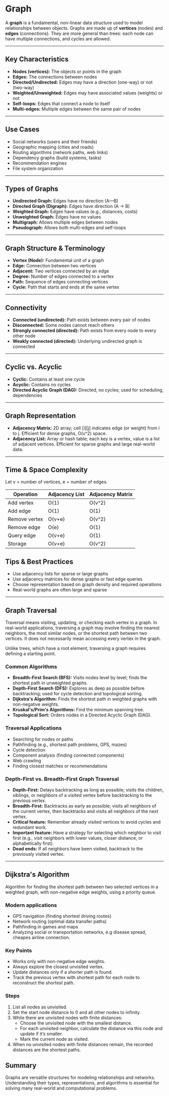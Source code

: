 # Graph

A **graph** is a fundamental, non-linear data structure used to model relationships between objects. Graphs are made up of **vertices** (nodes) and **edges** (connections). They are more general than trees: each node can have multiple connections, and cycles are allowed.

---

## Key Characteristics

- **Nodes (vertices):** The objects or points in the graph
- **Edges:** The connections between nodes
- **Directed/Undirected:** Edges may have a direction (one-way) or not (two-way)
- **Weighted/Unweighted:** Edges may have associated values (weights) or not
- **Self-loops:** Edges that connect a node to itself
- **Multi-edges:** Multiple edges between the same pair of nodes

---

## Use Cases

- Social networks (users and their friends)
- Geographic mapping (cities and roads)
- Routing algorithms (network paths, web links)
- Dependency graphs (build systems, tasks)
- Recommendation engines
- File system organization

---

## Types of Graphs

- **Undirected Graph:** Edges have no direction (A—B)
- **Directed Graph (Digraph):** Edges have direction (A → B)
- **Weighted Graph:** Edges have values (e.g., distances, costs)
- **Unweighted Graph:** Edges have no values
- **Multigraph:** Allows multiple edges between nodes
- **Pseudograph:** Allows both multi-edges and self-loops

---

## Graph Structure & Terminology

- **Vertex (Node):** Fundamental unit of a graph
- **Edge:** Connection between two vertices
- **Adjacent:** Two vertices connected by an edge
- **Degree:** Number of edges connected to a vertex
- **Path:** Sequence of edges connecting vertices
- **Cycle:** Path that starts and ends at the same vertex

---

## Connectivity

- **Connected (undirected):** Path exists between every pair of nodes
- **Disconnected:** Some nodes cannot reach others
- **Strongly connected (directed):** Path exists from every node to every other node
- **Weakly connected (directed):** Underlying undirected graph is connected

---

## Cyclic vs. Acyclic

- **Cyclic:** Contains at least one cycle
- **Acyclic:** Contains no cycles
- **Directed Acyclic Graph (DAG):** Directed, no cycles; used for scheduling, dependencies

---

## Graph Representation

- **Adjacency Matrix:** 2D array; cell [i][j] indicates edge (or weight) from i to j. Efficient for dense graphs, O(v^2) space.
- **Adjacency List:** Array or hash table; each key is a vertex, value is a list of adjacent vertices. Efficient for sparse graphs and large real-world data.

---

## Time & Space Complexity

Let v = number of vertices, e = number of edges.

| Operation     | Adjacency List | Adjacency Matrix |
| ------------- | -------------- | ---------------- |
| Add vertex    | O(1)           | O(v^2)           |
| Add edge      | O(1)           | O(1)             |
| Remove vertex | O(v+e)         | O(v^2)           |
| Remove edge   | O(e)           | O(1)             |
| Query edge    | O(v+e)         | O(1)             |
| Storage       | O(v+e)         | O(v^2)           |

## Tips & Best Practices

- Use adjacency lists for sparse or large graphs
- Use adjacency matrices for dense graphs or fast edge queries
- Choose representation based on graph density and required operations
- Real-world graphs are often large and sparse

---

## Graph Traversal

Traversal means visiting, updating, or checking each vertex in a graph. In real-world applications, traversing a graph may involve finding the nearest neighbors, the most similar nodes, or the shortest path between two vertices. It does not necessarily mean accessing every vertex in the graph.

Unlike trees, which have a root element, traversing a graph requires defining a starting point.

### Common Algorithms

- **Breadth-First Search (BFS):** Visits nodes level by level; finds the shortest path in unweighted graphs.
- **Depth-First Search (DFS):** Explores as deep as possible before backtracking; used for cycle detection and topological sorting.
- **Dijkstra's Algorithm:** Finds the shortest path in weighted graphs with non-negative weights.
- **Kruskal's/Prim's Algorithms:** Find the minimum spanning tree.
- **Topological Sort:** Orders nodes in a Directed Acyclic Graph (DAG).

### Traversal Applications

- Searching for nodes or paths
- Pathfinding (e.g., shortest path problems, GPS, mazes)
- Cycle detection
- Component analysis (finding connected components)
- Web crawling
- Finding closest matches or recommendations

### Depth-First vs. Breadth-First Graph Traversal

- **Depth-First:** Delays backtracking as long as possible; visits the children, siblings, or neighbors of a visited vertex before backtracking to the previous vertex.
- **Breadth-First:** Backtracks as early as possible; visits all neighbors of the current vertex, then backtracks and visits all neighbors of the next vertex.
- **Critical feature:** Remember already visited vertices to avoid cycles and redundant work.
- **Important feature:** Have a strategy for selecting which neighbor to visit first (e.g., visit neighbors with lower values, closer distance, or alphabetically first).
- **Dead ends:** If all neighbors have been visited, backtrack to the previously visited vertex.

---

## Dijkstra's Algorithm

Algorithm for finding the shortest path between two selected vertices in a weighted graph, with non-negative edge weights, using a priority queue.

### Modern applications

- GPS navigation (finding shortest driving routes)
- Network routing (optimal data transfer paths)
- Pathfinding in games and maps
- Analyzing social or transportation networks, e.g disease spread, cheapes airline connection.

### Key Points

- Works only with non-negative edge weights.
- Always explore the closest unvisited vertex.
- Update distances only if a shorter path is found.
- Track the previous vertex with shortest path for each node to reconstruct the shortest path.

### Steps

1. List all nodes as unvisited.
2. Set the start node distance to 0 and all other nodes to infinity.
3. While there are unvisited nodes with finite distances:
   - Choose the unvisited node with the smallest distance.
   - For each unvisited neighbor, calculate the distance via this node and update if it’s smaller.
   - Mark the current node as visited.
4. When no unvisited nodes with finite distances remain, the recorded distances are the shortest paths.

## Summary

Graphs are versatile structures for modeling relationships and networks. Understanding their types, representations, and algorithms is essential for solving many real-world and computational problems.

